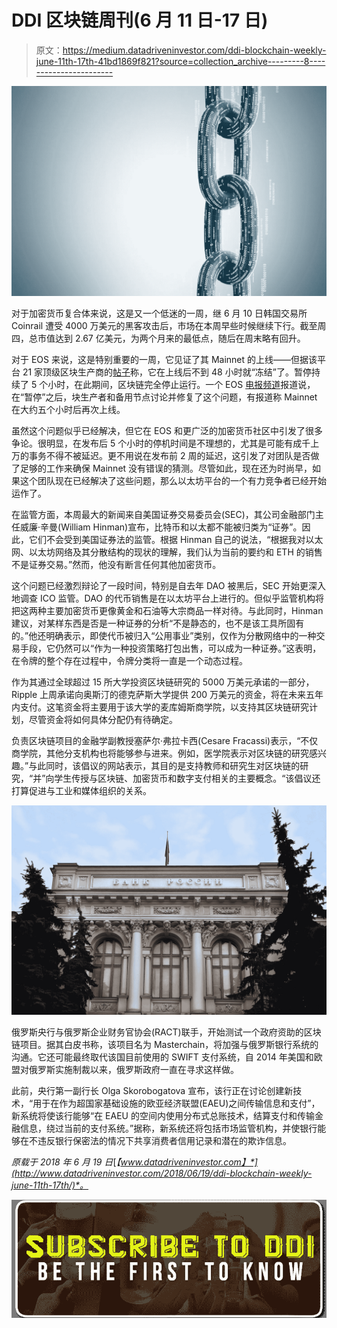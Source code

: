 # DDI 区块链周刊(6 月 11 日-17 日)

> 原文：<https://medium.datadriveninvestor.com/ddi-blockchain-weekly-june-11th-17th-41bd1869f821?source=collection_archive---------8----------------------->

![](img/d7f1b5871c7b8fcdf67deec2ca388123.png)

对于加密货币复合体来说，这是又一个低迷的一周，继 6 月 10 日韩国交易所 Coinrail 遭受 4000 万美元的黑客攻击后，市场在本周早些时候继续下行。截至周四，总市值达到 2.67 亿美元，为两个月来的最低点，随后在周末略有回升。

对于 EOS 来说，这是特别重要的一周，它见证了其 Mainnet 的上线——但据该平台 21 家顶级区块生产商的[帖子](https://steemit.com/eos/@eosargentina/eos-mainnet-status-update)称，它在上线后不到 48 小时就“冻结”了。暂停持续了 5 个小时，在此期间，区块链完全停止运行。一个 EOS [电报频道](https://t.me/eosmainnet/4)报道说，在“暂停”之后，块生产者和备用节点讨论并修复了这个问题，有报道称 Mainnet 在大约五个小时后再次上线。

虽然这个问题似乎已经解决，但它在 EOS 和更广泛的加密货币社区中引发了很多争论。很明显，在发布后 5 个小时的停机时间是不理想的，尤其是可能有成千上万的事务不得不被延迟。更不用说在发布前 2 周的延迟，这引发了对团队是否做了足够的工作来确保 Mainnet 没有错误的猜测。尽管如此，现在还为时尚早，如果这个团队现在已经解决了这些问题，那么以太坊平台的一个有力竞争者已经开始运作了。

在监管方面，本周最大的新闻来自美国证券交易委员会(SEC)，其公司金融部门主任威廉·辛曼(William Hinman)宣布，比特币和以太都不能被归类为“证券”。因此，它们不会受到美国证券法的监管。根据 Hinman 自己的说法，“根据我对以太网、以太坊网络及其分散结构的现状的理解，我们认为当前的要约和 ETH 的销售不是证券交易。”然而，他没有断言任何其他加密货币。

这个问题已经激烈辩论了一段时间，特别是自去年 DAO 被黑后，SEC 开始更深入地调查 ICO 监管。DAO 的代币销售是在以太坊平台上进行的。但似乎监管机构将把这两种主要加密货币更像黄金和石油等大宗商品一样对待。与此同时，Hinman 建议，对某样东西是否是一种证券的分析“不是静态的，也不是该工具所固有的。”他还明确表示，即使代币被归入“公用事业”类别，仅作为分散网络中的一种交易手段，它仍然可以“作为一种投资策略打包出售，可以成为一种证券。”这表明，在令牌的整个存在过程中，令牌分类将一直是一个动态过程。

作为其通过全球超过 15 所大学投资区块链研究的 5000 万美元承诺的一部分，Ripple 上周承诺向奥斯汀的德克萨斯大学提供 200 万美元的资金，将在未来五年内支付。这笔资金将主要用于该大学的麦库姆斯商学院，以支持其区块链研究计划，尽管资金将如何具体分配仍有待确定。

负责区块链项目的金融学副教授塞萨尔·弗拉卡西(Cesare Fracassi)表示，“不仅商学院，其他分支机构也将能够参与进来。例如，医学院表示对区块链的研究感兴趣。”与此同时，该倡议的网站表示，其目的是支持教师和研究生对区块链的研究，“并”向学生传授与区块链、加密货币和数字支付相关的主要概念。“该倡议还打算促进与工业和媒体组织的关系。

![](img/f31e901d81bf14d17ea2ca1b12c235d6.png)

俄罗斯央行与俄罗斯企业财务官协会(RACT)联手，开始测试一个政府资助的区块链项目。据其白皮书称，该项目名为 Masterchain，将加强与俄罗斯银行系统的沟通。它还可能最终取代该国目前使用的 SWIFT 支付系统，自 2014 年美国和欧盟对俄罗斯实施制裁以来，俄罗斯政府一直在寻求这样做。

此前，央行第一副行长 Olga Skorobogatova 宣布，该行正在讨论创建新技术，“用于在作为超国家基础设施的欧亚经济联盟(EAEU)之间传输信息和支付”，新系统将使该行能够“在 EAEU 的空间内使用分布式总账技术，结算支付和传输金融信息，绕过当前的支付系统。”据称，新系统还将包括市场监管机构，并使银行能够在不违反银行保密法的情况下共享消费者信用记录和潜在的欺诈信息。

*原载于 2018 年 6 月 19 日*[*【www.datadriveninvestor.com】*](http://www.datadriveninvestor.com/2018/06/19/ddi-blockchain-weekly-june-11th-17th/)*。*

[![](img/b6f926ec4f9727dcfb41809c9f59a85e.png)](http://eepurl.com/dw5NFP)